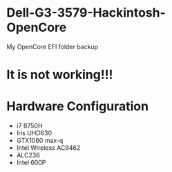 # Dell-G3-3579-Hackintosh-OpenCore
My OpenCore EFI folder backup

# It is not working!!!

# Hardware Configuration
* i7 8750H 
* Iris UHD630 
* GTX1060 max-q 
* Intel Wireless AC9462 
* ALC236 
* Intel 600P